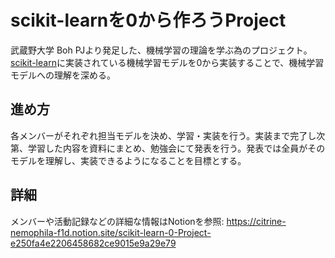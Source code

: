 # scikit-learnを0から作ろうProject

武蔵野大学 Boh PJより発足した、機械学習の理論を学ぶ為のプロジェクト。[scikit-learn](https://scikit-learn.org/stable/)に実装されている機械学習モデルを0から実装することで、機械学習モデルへの理解を深める。

## 進め方

各メンバーがそれぞれ担当モデルを決め、学習・実装を行う。実装まで完了し次第、学習した内容を資料にまとめ、勉強会にて発表を行う。発表では全員がそのモデルを理解し、実装できるようになることを目標とする。

## 詳細

メンバーや活動記録などの詳細な情報はNotionを参照: https://citrine-nemophila-f1d.notion.site/scikit-learn-0-Project-e250fa4e2206458682ce9015e9a29e79
